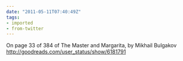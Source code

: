 ```yaml
---
date: "2011-05-11T07:40:49Z"
tags:
- imported
- from-twitter
---
```

On page 33 of 384 of The Master and Margarita, by Mikhail Bulgakov http://goodreads.com/user_status/show/6181791
